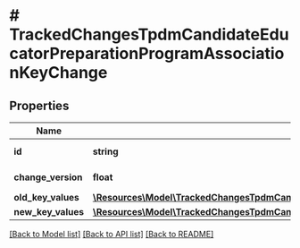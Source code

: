 # # TrackedChangesTpdmCandidateEducatorPreparationProgramAssociationKeyChange

## Properties

Name | Type | Description | Notes
------------ | ------------- | ------------- | -------------
**id** | **string** | Resource identifier | [optional]
**change_version** | **float** | Change version | [optional]
**old_key_values** | [**\Resources\Model\TrackedChangesTpdmCandidateEducatorPreparationProgramAssociationKey**](TrackedChangesTpdmCandidateEducatorPreparationProgramAssociationKey.md) |  | [optional]
**new_key_values** | [**\Resources\Model\TrackedChangesTpdmCandidateEducatorPreparationProgramAssociationKey**](TrackedChangesTpdmCandidateEducatorPreparationProgramAssociationKey.md) |  | [optional]

[[Back to Model list]](../../README.md#models) [[Back to API list]](../../README.md#endpoints) [[Back to README]](../../README.md)
